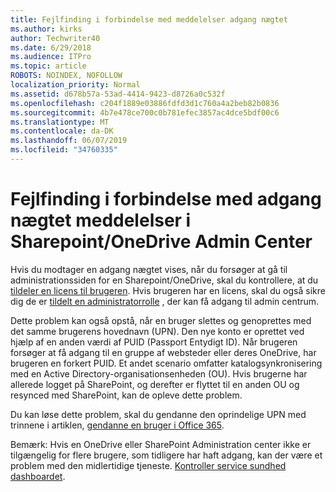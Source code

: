```yaml
---
title: Fejlfinding i forbindelse med meddelelser adgang nægtet
ms.author: kirks
author: Techwriter40
ms.date: 6/29/2018
ms.audience: ITPro
ms.topic: article
ROBOTS: NOINDEX, NOFOLLOW
localization_priority: Normal
ms.assetid: d678b57a-53ad-4414-9423-d8726a0c532f
ms.openlocfilehash: c204f1889e03886fdfd3d1c760a4a2beb82b0836
ms.sourcegitcommit: 4b7e478ce700c0b781efec3857ac4dce5bdf00c6
ms.translationtype: MT
ms.contentlocale: da-DK
ms.lasthandoff: 06/07/2019
ms.locfileid: "34760335"
---
```

# <a name="troubleshoot-access-denied-messages-in-sharepointonedrive-admin-center"></a>Fejlfinding i forbindelse med adgang nægtet meddelelser i Sharepoint/OneDrive Admin Center

Hvis du modtager en adgang nægtet vises, når du forsøger at gå til administrationssiden for en Sharepoint/OneDrive, skal du kontrollere, at du [tildeler en licens til brugeren](https://docs.microsoft.com/office365/admin/subscriptions-and-billing/assign-licenses-to-users?view=o365-worldwide&amp;tabs=One). Hvis brugeren har en licens, skal du også sikre dig de er [tildelt en administratorrolle](https://docs.microsoft.com/office365/admin/add-users/about-admin-roles?view=o365-worldwide) , der kan få adgang til admin centrum.

Dette problem kan også opstå, når en bruger slettes og genoprettes med det samme brugerens hovednavn (UPN). Den nye konto er oprettet ved hjælp af en anden værdi af PUID (Passport Entydigt ID). Når brugeren forsøger at få adgang til en gruppe af websteder eller deres OneDrive, har brugeren en forkert PUID. Et andet scenario omfatter katalogsynkronisering med en Active Directory-organisationsenheden (OU). Hvis brugerne har allerede logget på SharePoint, og derefter er flyttet til en anden OU og resynced med SharePoint, kan de opleve dette problem.

Du kan løse dette problem, skal du gendanne den oprindelige UPN med trinnene i artiklen, [gendanne en bruger i Office 365](https://docs.microsoft.com/office365/admin/add-users/restore-user?view=o365-worldwide).

Bemærk: Hvis en OneDrive eller SharePoint Administration center ikke er tilgængelig for flere brugere, som tidligere har haft adgang, kan der være et problem med den midlertidige tjeneste.  [Kontroller service sundhed dashboardet](https://portal.office.com/adminportal/home#/servicehealth).


